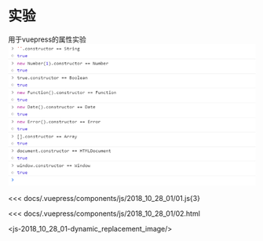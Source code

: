 # 实验
用于vuepress的属性实验
![An image](/images/js/2018_11_02/constructor.png)

<<< docs/.vuepress/components/js/2018_10_28_01/01.js{3}

<<< docs/.vuepress/components/js/2018_10_28_01/02.html


<js-2018_10_28_01-dynamic_replacement_image/>